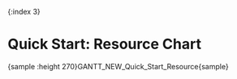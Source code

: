 {:index 3}
# Quick Start: Resource Chart

{sample :height 270}GANTT\_NEW\_Quick\_Start\_Resource{sample}